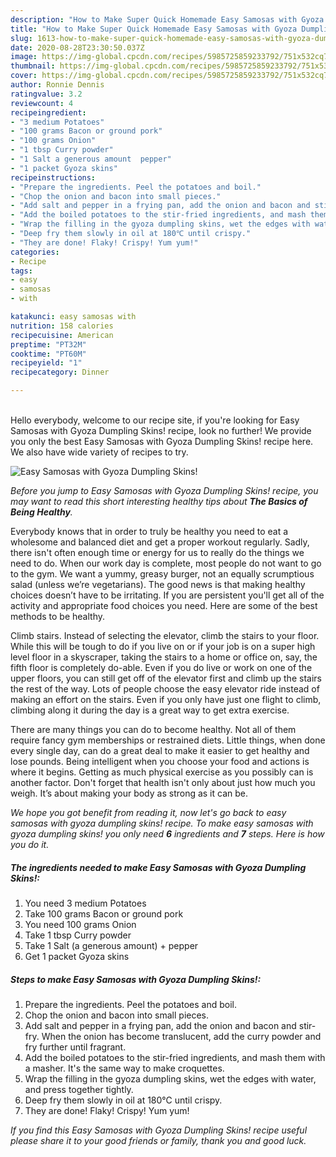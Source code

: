 ```yaml
---
description: "How to Make Super Quick Homemade Easy Samosas with Gyoza Dumpling Skins!"
title: "How to Make Super Quick Homemade Easy Samosas with Gyoza Dumpling Skins!"
slug: 1613-how-to-make-super-quick-homemade-easy-samosas-with-gyoza-dumpling-skins
date: 2020-08-28T23:30:50.037Z
image: https://img-global.cpcdn.com/recipes/5985725859233792/751x532cq70/easy-samosas-with-gyoza-dumpling-skins-recipe-main-photo.jpg
thumbnail: https://img-global.cpcdn.com/recipes/5985725859233792/751x532cq70/easy-samosas-with-gyoza-dumpling-skins-recipe-main-photo.jpg
cover: https://img-global.cpcdn.com/recipes/5985725859233792/751x532cq70/easy-samosas-with-gyoza-dumpling-skins-recipe-main-photo.jpg
author: Ronnie Dennis
ratingvalue: 3.2
reviewcount: 4
recipeingredient:
- "3 medium Potatoes"
- "100 grams Bacon or ground pork"
- "100 grams Onion"
- "1 tbsp Curry powder"
- "1 Salt a generous amount  pepper"
- "1 packet Gyoza skins"
recipeinstructions:
- "Prepare the ingredients. Peel the potatoes and boil."
- "Chop the onion and bacon into small pieces."
- "Add salt and pepper in a frying pan, add the onion and bacon and stir-fry. When the onion has become translucent, add the curry powder and fry further until fragrant."
- "Add the boiled potatoes to the stir-fried ingredients, and mash them with a masher. It&#39;s the same way to make croquettes."
- "Wrap the filling in the gyoza dumpling skins, wet the edges with water, and press together tightly."
- "Deep fry them slowly in oil at 180℃ until crispy."
- "They are done! Flaky! Crispy! Yum yum!"
categories:
- Recipe
tags:
- easy
- samosas
- with

katakunci: easy samosas with 
nutrition: 158 calories
recipecuisine: American
preptime: "PT32M"
cooktime: "PT60M"
recipeyield: "1"
recipecategory: Dinner

---
```

<br>
Hello everybody, welcome to our recipe site, if you're looking for Easy Samosas with Gyoza Dumpling Skins! recipe, look no further! We provide you only the best Easy Samosas with Gyoza Dumpling Skins! recipe here. We also have wide variety of recipes to try.
<br>


![Easy Samosas with Gyoza Dumpling Skins!](https://img-global.cpcdn.com/recipes/5985725859233792/751x532cq70/easy-samosas-with-gyoza-dumpling-skins-recipe-main-photo.jpg)

<i>Before you jump to Easy Samosas with Gyoza Dumpling Skins! recipe, you may want to read this short interesting healthy tips about <strong>The Basics of Being Healthy</strong>.</i>

Everybody knows that in order to truly be healthy you need to eat a wholesome and balanced diet and get a proper workout regularly. Sadly, there isn't often enough time or energy for us to really do the things we need to do. When our work day is complete, most people do not want to go to the gym. We want a yummy, greasy burger, not an equally scrumptious salad (unless we’re vegetarians). The good news is that making healthy choices doesn’t have to be irritating. If you are persistent you'll get all of the activity and appropriate food choices you need. Here are some of the best methods to be healthy.

Climb stairs. Instead of selecting the elevator, climb the stairs to your floor. While this will be tough to do if you live on or if your job is on a super high level floor in a skyscraper, taking the stairs to a home or office on, say, the fifth floor is completely do-able. Even if you do live or work on one of the upper floors, you can still get off of the elevator first and climb up the stairs the rest of the way. Lots of people choose the easy elevator ride instead of making an effort on the stairs. Even if you only have just one flight to climb, climbing along it during the day is a great way to get extra exercise. 

There are many things you can do to become healthy. Not all of them require fancy gym memberships or restrained diets. Little things, when done every single day, can do a great deal to make it easier to get healthy and lose pounds. Being intelligent when you choose your food and actions is where it begins. Getting as much physical exercise as you possibly can is another factor. Don't forget that health isn't only about just how much you weigh. It’s about making your body as strong as it can be. 


<i>We hope you got benefit from reading it, now let's go back to easy samosas with gyoza dumpling skins! recipe. To make easy samosas with gyoza dumpling skins! you only need <strong>6</strong> ingredients and <strong>7</strong> steps. Here is how you do it.
</i>

##### The ingredients needed to make Easy Samosas with Gyoza Dumpling Skins!:

1. You need 3 medium Potatoes
1. Take 100 grams Bacon or ground pork
1. You need 100 grams Onion
1. Take 1 tbsp Curry powder
1. Take 1 Salt (a generous amount) + pepper
1. Get 1 packet Gyoza skins


##### Steps to make Easy Samosas with Gyoza Dumpling Skins!:

1. Prepare the ingredients. Peel the potatoes and boil.
1. Chop the onion and bacon into small pieces.
1. Add salt and pepper in a frying pan, add the onion and bacon and stir-fry. When the onion has become translucent, add the curry powder and fry further until fragrant.
1. Add the boiled potatoes to the stir-fried ingredients, and mash them with a masher. It&#39;s the same way to make croquettes.
1. Wrap the filling in the gyoza dumpling skins, wet the edges with water, and press together tightly.
1. Deep fry them slowly in oil at 180℃ until crispy.
1. They are done! Flaky! Crispy! Yum yum!


<i>If you find this Easy Samosas with Gyoza Dumpling Skins! recipe useful please share it to your good friends or family, thank you and good luck.</i>
